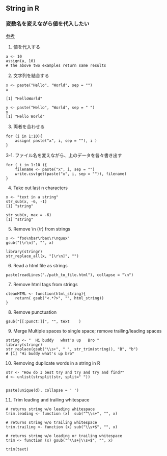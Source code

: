 ## String in R

### 変数名を変えながら値を代入したい
[参考](http://futabooo.hatenablog.com/entry/20110910/1315634652)

1.  値を代入する

```
a <- 10
assign(a, 10)
# the above two examples return same results
```

2. 文字列を結合する

```
x <- paste("Hello", "World", sep = "")
x

[1] "HelloWorld"

y <- paste("Hello", "World", sep = " ")
y
[1] "Hello World"
```

3. 両者を合わせる

```
for (i in 1:10){
    assign( paste("x", i, sep = ""), i )
}
```
3-1. ファイル名を変えながら、上のデータを各々書き出す

```
for ( i in 1:10 ){
	filename <- paste("x", i, sep = "")
	write.csv(get(paste("x", i, sep = "")), filename)
}
```

4. Take out last n characters

```
x <- "text in a string"
str_sub(x, -6, -1)
[1] "string"

str_sub(x, max = -6)
[1] "string"
```

5. Remove \n (\r) from strings

```
x <- "foo\nbar\rbax\r\nquux"
gsub("[\r\n]", "", x)

library(stringr)
str_replace_all(x, "[\r\n]", "")
```

6. Read a html file as strings

```
paste(readLines("./path_to_file.html"), collapse = "\n")
```

7. Remove html tags from strings

```
cleanHTML <- function(html_string){
	return( gsub("<.*?>", "", html_string))
}
```

8. Remove punctuation

```
gsub("[[:punct:]]", "", text	)
```

9. Merge Multiple spaces to single space; remove trailing/leading spaces

```
string <- "  Hi buddy   what's up   Bro "
library(stringr)
str_replace(gsub("\\s+", " ", str_trim(string)), "B", "b")
# [1] "Hi buddy what's up bro"
```

10. Removing duplicate words in a string in R

```
str <- "How do I best try and try and try and find?"
d <- unlist(strsplit(str, split=" "))


paste(unique(d), collapse = ' ')

```

11. Trim leading and trailing whitespace 

```
# returns string w/o leading whitespace
trim.leading <- function (x)  sub("^\\s+", "", x)

# returns string w/o trailing whitespace
trim.trailing <- function (x) sub("\\s+$", "", x)

# returns string w/o leading or trailing whitespace
trim <- function (x) gsub("^\\s+|\\s+$", "", x)

trim(text)
```